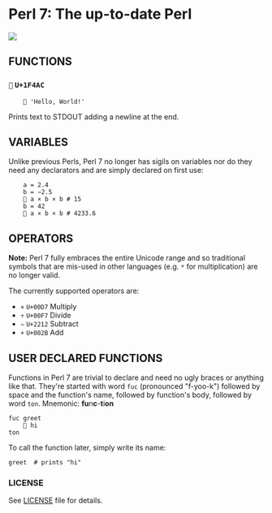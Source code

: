 # Perl 7: The up-to-date Perl

![](https://avatars2.githubusercontent.com/u/25326498?v=3&s=200)

## FUNCTIONS

### `💬` `U+1F4AC`

```
    💬 'Hello, World!'
```

Prints text to STDOUT adding a newline at the end.

## VARIABLES

Unlike previous Perls, Perl 7 no longer has sigils on variables nor do they
need any declarators and are simply declared on first use:

```
    a = 2.4
    b = −2.5
    💬 a × b × b # 15
    b = 42
    💬 a × b × b # 4233.6
```

## OPERATORS

**Note:** Perl 7 fully embraces the entire Unicode range and so traditional
symbols that are mis-used in other languages (e.g. `*` for multiplication) are
no longer valid.

The currently supported operators are:

- `×` `U+00D7` Multiply
- `÷` `U+00F7` Divide
- `−` `U+2212` Subtract
- `+` `U+002B` Add

## USER DECLARED FUNCTIONS

Functions in Perl 7 are trivial to declare and need no ugly braces or anything
like that. They're started with word `fuc` (pronounced "f-yoo-k") followed by
space and the function's name, followed by function's body, followed by word
`ton`. Mnemonic: **fu**n**c**-**t**i**on**

```
fuc greet
    💬 hi
ton
```

To call the function later, simply write its name:

```
greet  # prints "hi"
```

### LICENSE

See [LICENSE](LICENSE) file for details.
